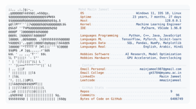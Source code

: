 <picture>
  <source srcset="https://raw.githubusercontent.com/mmazinjameel/mmazinjameel/main/dark_mode.svg?v=1751417672" media="(prefers-color-scheme: dark)">
  <img src="https://raw.githubusercontent.com/mmazinjameel/mmazinjameel/main/light_mode.svg?v=1751417672">
</picture>
